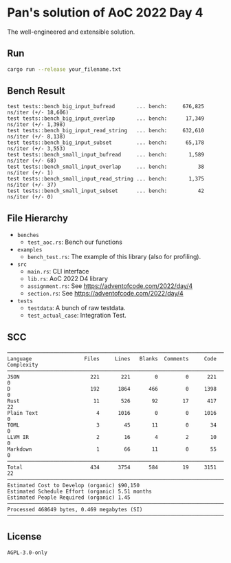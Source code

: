 # Pan's solution of AoC 2022 Day 4

The well-engineered and extensible solution.

## Run

```bash
cargo run --release your_filename.txt
```

## Bench Result

```plain
test tests::bench_big_input_bufread       ... bench:     676,825 ns/iter (+/- 18,606)
test tests::bench_big_input_overlap       ... bench:      17,349 ns/iter (+/- 1,398)
test tests::bench_big_input_read_string   ... bench:     632,610 ns/iter (+/- 8,138)
test tests::bench_big_input_subset        ... bench:      65,178 ns/iter (+/- 3,553)
test tests::bench_small_input_bufread     ... bench:       1,589 ns/iter (+/- 68)
test tests::bench_small_input_overlap     ... bench:          38 ns/iter (+/- 1)
test tests::bench_small_input_read_string ... bench:       1,375 ns/iter (+/- 37)
test tests::bench_small_input_subset      ... bench:          42 ns/iter (+/- 0)
```

## File Hierarchy

- `benches`
  - `test_aoc.rs`: Bench our functions
- `examples`
  - `bench_test.rs`: The example of this library (also for profiling).
- `src`
  - `main.rs`: CLI interface
  - `lib.rs`: AoC 2022 D4 library
  - `assignment.rs`: See <https://adventofcode.com/2022/day/4>
  - `section.rs`: See <https://adventofcode.com/2022/day/4>
- `tests`
  - `testdata`: A bunch of raw testdata.
  - `test_actual_case`: Integration Test.

## SCC

```plain
───────────────────────────────────────────────────────────────────────────────
Language                 Files     Lines   Blanks  Comments     Code Complexity
───────────────────────────────────────────────────────────────────────────────
JSON                       221       221        0         0      221          0
D                          192      1864      466         0     1398          0
Rust                        11       526       92        17      417         22
Plain Text                   4      1016        0         0     1016          0
TOML                         3        45       11         0       34          0
LLVM IR                      2        16        4         2       10          0
Markdown                     1        66       11         0       55          0
───────────────────────────────────────────────────────────────────────────────
Total                      434      3754      584        19     3151         22
───────────────────────────────────────────────────────────────────────────────
Estimated Cost to Develop (organic) $90,150
Estimated Schedule Effort (organic) 5.51 months
Estimated People Required (organic) 1.45
───────────────────────────────────────────────────────────────────────────────
Processed 468649 bytes, 0.469 megabytes (SI)
───────────────────────────────────────────────────────────────────────────────
```

## License

`AGPL-3.0-only`
